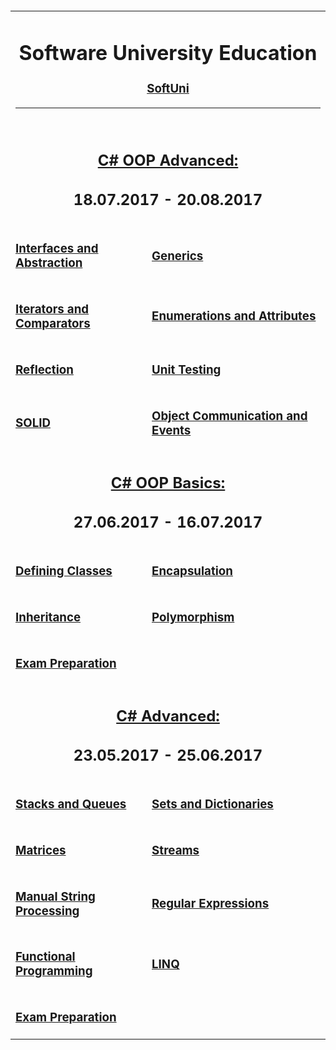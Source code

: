 <table width="100%">
<tr>
<td colspan="2">
<div align="center">
	<h1>Software University Education</h1>
	<h3><a href="http://www.softuni.bg" target="_blank">SoftUni</a></h3>
	<hr />
	<br />
	<h2><a href="https://github.com/Koceto/SoftUni/tree/master/C%23%20Fundamentals/C%23%20OOP%20Advanced" target="_blank">C# OOP Advanced:</a></h2>
	<h2><strong>18.07.2017 - 20.08.2017</strong></h2>
</div>
</td>
</tr>
<tr>
<td><h3><a href="https://github.com/Koceto/SoftUni/tree/master/C%23%20Fundamentals/C%23%20OOP%20Advanced/Interfaces%20and%20Abstraction">Interfaces and Abstraction</a></h3></td>
<td><h3><a href="https://github.com/Koceto/SoftUni/tree/master/C%23%20Fundamentals/C%23%20OOP%20Advanced/Generics">Generics</a></h3></td>
</tr>
<tr>
<td><h3><a href="https://github.com/Koceto/SoftUni/tree/master/C%23%20Fundamentals/C%23%20OOP%20Advanced/Iterators%20and%20Comparators">Iterators and Comparators</a></h3></td>
<td><h3><a href="https://github.com/Koceto/SoftUni/tree/master/C%23%20Fundamentals/C%23%20OOP%20Advanced/Enumerations%20and%20Attributes">Enumerations and Attributes</a></h3></td>
</tr>
<tr>
<td><h3><a href="https://github.com/Koceto/SoftUni/tree/master/C%23%20Fundamentals/C%23%20OOP%20Advanced/Reflection">Reflection</a></h3></td>
<td><h3><a href="https://github.com/Koceto/SoftUni/tree/master/C%23%20Fundamentals/C%23%20OOP%20Advanced/Unit%20Testing">Unit Testing</a></h3></td>
</tr>
<tr>
<td><h3><a href="https://github.com/Koceto/SoftUni/tree/master/C%23%20Fundamentals/C%23%20OOP%20Advanced/SOLID">SOLID</a></h3></td>
<td><h3><a href="https://github.com/Koceto/SoftUni/tree/master/C%23%20Fundamentals/C%23%20OOP%20Advanced/Object%20Communications%20and%20Events">Object Communication&nbsp;and Events</a></h3></td>
</tr>
<br />
<br />
<tr>
<td colspan="2">
<div align="center">
	<h2><a href="https://github.com/Koceto/SoftUni/tree/master/C%23%20Fundamentals/C%23%20OOP%20Basics" target="_blank">C# OOP Basics:</a></h2>
	<h2><strong>27.06.2017 - 16.07.2017</strong></h2>
</div>
</td>
</tr>
<tr>
<td><h3><a href="https://github.com/Koceto/SoftUni/tree/master/C%23%20Fundamentals/C%23%20OOP%20Basics/Defining%20Classes">Defining Classes</a></h3></td>
<td><h3><a href="https://github.com/Koceto/SoftUni/tree/master/C%23%20Fundamentals/C%23%20OOP%20Basics/Encapsulation">Encapsulation</a></h3></td>
</tr>
<tr>
<td><h3><a href="https://github.com/Koceto/SoftUni/tree/master/C%23%20Fundamentals/C%23%20OOP%20Basics/Inheritance">Inheritance</a></h3></td>
<td><h3><a href="https://github.com/Koceto/SoftUni/tree/master/C%23%20Fundamentals/C%23%20OOP%20Basics/Polymorphism">Polymorphism</a></h3></td>
</tr>
<tr>
<td><h3><a href="https://github.com/Koceto/SoftUni/tree/master/C%23%20Fundamentals/C%23%20OOP%20Basics/Exam%20Preparation">Exam Preparation</a></h3></td>
</tr>
<br />
<br />
<tr>
<td colspan="2">
<div align="center">
	<h2><a href="https://github.com/Koceto/SoftUni/tree/master/C%23%20Fundamentals/C%23%20Advanced" target="_blank">C# Advanced:</a></h2>
	<h2><strong>23.05.2017 - 25.06.2017</strong></h2>
</div>
</td>
</tr>
<tr>
<td><h3><a href="https://github.com/Koceto/SoftUni/tree/master/C%23%20Fundamentals/C%23%20Advanced/Stacks%20And%20Queues" target="_blank">Stacks and Queues</a></h3></td>
<td><h3><a href="https://github.com/Koceto/SoftUni/tree/master/C%23%20Fundamentals/C%23%20Advanced/Sets%20And%20Dictionaries" target="_blank">Sets and Dictionaries</a></h3></td>
</tr>
<tr>
<td><h3><a href="https://github.com/Koceto/SoftUni/tree/master/C%23%20Fundamentals/C%23%20Advanced/Matrices" target="_blank">Matrices</a></h3></td>
<td><h3><a href="https://github.com/Koceto/SoftUni/tree/master/C%23%20Fundamentals/C%23%20Advanced/Streams" target="_blank">Streams</a></h3></td>
</tr>
<tr>
<td><h3><a href="https://github.com/Koceto/SoftUni/tree/master/C%23%20Fundamentals/C%23%20Advanced/Manual%20String%20Processing" target="_blank">Manual String Processing</a></h3></td>
<td><h3><a href="https://github.com/Koceto/SoftUni/tree/master/C%23%20Fundamentals/C%23%20Advanced/Regex" target="_blank">Regular Expressions</a></h3></td>
</tr>
<tr>
<td><h3><a href="https://github.com/Koceto/SoftUni/tree/master/C%23%20Fundamentals/C%23%20Advanced/Functional%20Programming" target="_blank">Functional Programming</a></h3></td>
<td><h3><a href="https://github.com/Koceto/SoftUni/tree/master/C%23%20Fundamentals/C%23%20Advanced/LINQ" target="_blank">LINQ</a>&nbsp;</h3></td>
</tr>
<tr>
<td><h3><a href="https://github.com/Koceto/SoftUni/tree/master/C%23%20Fundamentals/C%23%20OOP%20Basics/Exam%20Preparation">Exam Preparation</a></h3></td>
</tr>
</table>
